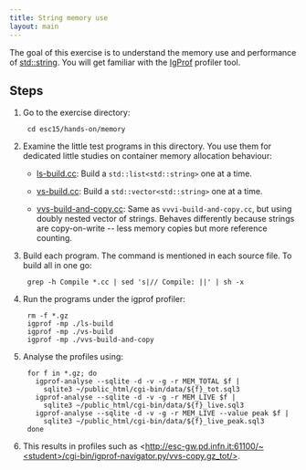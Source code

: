 ```yaml
---
title: String memory use
layout: main
---
```


The goal of this exercise is to understand the memory use and performance of
[std::string](http://www.cplusplus.com/reference/string/string/). You will
get familiar with the [IgProf](http://igprof.org) profiler tool.

Steps
-----

1. Go to the exercise directory:

        cd esc15/hands-on/memory

2. Examine the little test programs in this directory.  You use them for
   dedicated little studies on container memory allocation behaviour:

   - [ls-build.cc]({{site.exercises_repo}}/hands-on/memory/ls-build.cc): Build a
     `std::list<std::string>` one at a time.

   - [vs-build.cc]({{site.exercises_repo}}/hands-on/memory/vs-build.cc): Build a
     `std::vector<std::string>` one at a time.

   - [vvs-build-and-copy.cc]({{site.exercises_repo}}/hands-on/memory/vvs-build-and-copy.cc):
     Same as `vvvi-build-and-copy.cc`, but using doubly nested vector of
     strings.  Behaves differently because strings are copy-on-write -- less
     memory copies but more reference counting.

3. Build each program.  The command is mentioned in each source file.  To
   build all in one go:

        grep -h Compile *.cc | sed 's|// Compile: ||' | sh -x

4. Run the programs under the igprof profiler:

        rm -f *.gz
        igprof -mp ./ls-build
        igprof -mp ./vs-build
        igprof -mp ./vvs-build-and-copy

6. Analyse the profiles using:

        for f in *.gz; do
          igprof-analyse --sqlite -d -v -g -r MEM_TOTAL $f |
            sqlite3 ~/public_html/cgi-bin/data/${f}_tot.sql3
          igprof-analyse --sqlite -d -v -g -r MEM_LIVE $f |
            sqlite3 ~/public_html/cgi-bin/data/${f}_live.sql3
          igprof-analyse --sqlite -d -v -g -r MEM_LIVE --value peak $f |
            sqlite3 ~/public_html/cgi-bin/data/${f}_live_peak.sql3
        done

7. This results in profiles such as <http://esc-gw.pd.infn.it:61100/~<student>/cgi-bin/igprof-navigator.py/vvs-copy.gz_tot/>.
